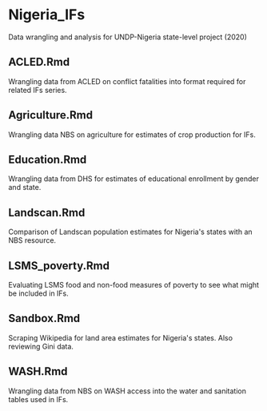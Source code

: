 # Nigeria_IFs
Data wrangling and analysis for UNDP-Nigeria state-level project (2020)

## ACLED.Rmd 
Wrangling data from ACLED on conflict fatalities into format required for related IFs series. 

## Agriculture.Rmd  
Wrangling data NBS on agriculture for estimates of crop production for IFs.  

## Education.Rmd  
Wrangling data from DHS for estimates of educational enrollment by gender and state.  

## Landscan.Rmd  
Comparison of Landscan population estimates for Nigeria's states with an NBS resource.  

## LSMS_poverty.Rmd  
Evaluating LSMS food and non-food measures of poverty to see what might be included in IFs.  

## Sandbox.Rmd  
Scraping Wikipedia for land area estimates for Nigeria's states. Also reviewing Gini data.  

## WASH.Rmd  
Wrangling data from NBS on WASH access into the water and sanitation tables used in IFs.  
